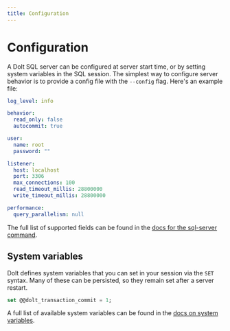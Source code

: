 ```yaml
---
title: Configuration
---
```


# Configuration

A Dolt SQL server can be configured at server start time, or by setting system variables in the SQL session. The simplest way to configure server behavior is to provide a config file with the `--config` flag. Here's an example file:

```yaml
log_level: info

behavior:
  read_only: false
  autocommit: true

user:
  name: root
  password: ""

listener:
  host: localhost
  port: 3306
  max_connections: 100
  read_timeout_millis: 28800000
  write_timeout_millis: 28800000

performance:
  query_parallelism: null
```

The full list of supported fields can be found in the [docs for the sql-server command](../../cli-reference/cli.md#dolt-sql-server).

## System variables

Dolt defines system variables that you can set in your session via the `SET` syntax. Many of these can be persisted, so they remain set after a server restart.

```sql
set @@dolt_transaction_commit = 1;
```

A full list of available system variables can be found in the [docs on system variables](../version-control/dolt-sysvars.md).
